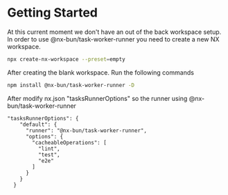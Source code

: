 # Getting Started

At this current moment we don't have an out of the back workspace setup. In order to use @nx-bun/task-worker-runner you need to create a new NX workspace.

```bash
npx create-nx-workspace --preset=empty
```

After creating the blank workspace. Run the following commands

```bash
npm install @nx-bun/task-worker-runner -D
```

After modify nx.json "tasksRunnerOptions" so the runner using @nx-bun/task-worker-runner

```
"tasksRunnerOptions": {
    "default": {
      "runner": "@nx-bun/task-worker-runner",
      "options": {
        "cacheableOperations": [
          "lint",
          "test",
          "e2e"
        ]
      }
    }
  }
  ```

